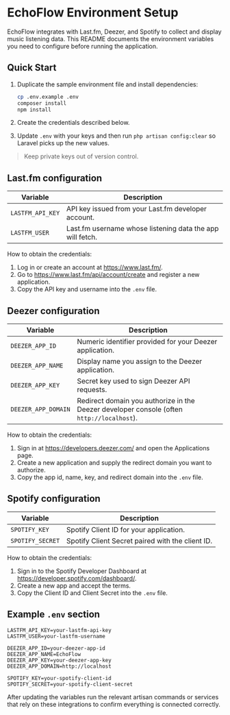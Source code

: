 # EchoFlow Environment Setup

EchoFlow integrates with Last.fm, Deezer, and Spotify to collect and display music listening data. This README documents the environment variables you need to configure before running the application.

## Quick Start

1. Duplicate the sample environment file and install dependencies:

    ```bash
    cp .env.example .env
    composer install
    npm install
    ```

2. Create the credentials described below.
3. Update `.env` with your keys and then run `php artisan config:clear` so Laravel picks up the new values.

> Keep private keys out of version control.

## Last.fm configuration

| Variable         | Description                                               |
| ---------------- | --------------------------------------------------------- |
| `LASTFM_API_KEY` | API key issued from your Last.fm developer account.       |
| `LASTFM_USER`    | Last.fm username whose listening data the app will fetch. |

How to obtain the credentials:

1. Log in or create an account at https://www.last.fm/.
2. Go to https://www.last.fm/api/account/create and register a new application.
3. Copy the API key and username into the `.env` file.

## Deezer configuration

| Variable            | Description                                                                               |
| ------------------- | ----------------------------------------------------------------------------------------- |
| `DEEZER_APP_ID`     | Numeric identifier provided for your Deezer application.                                  |
| `DEEZER_APP_NAME`   | Display name you assign to the Deezer application.                                        |
| `DEEZER_APP_KEY`    | Secret key used to sign Deezer API requests.                                              |
| `DEEZER_APP_DOMAIN` | Redirect domain you authorize in the Deezer developer console (often `http://localhost`). |

How to obtain the credentials:

1. Sign in at https://developers.deezer.com/ and open the Applications page.
2. Create a new application and supply the redirect domain you want to authorize.
3. Copy the app id, name, key, and redirect domain into the `.env` file.

## Spotify configuration

| Variable         | Description                                      |
| ---------------- | ------------------------------------------------ |
| `SPOTIFY_KEY`    | Spotify Client ID for your application.          |
| `SPOTIFY_SECRET` | Spotify Client Secret paired with the client ID. |

How to obtain the credentials:

1. Sign in to the Spotify Developer Dashboard at https://developer.spotify.com/dashboard/.
2. Create a new app and accept the terms.
3. Copy the Client ID and Client Secret into the `.env` file.

## Example `.env` section

```env
LASTFM_API_KEY=your-lastfm-api-key
LASTFM_USER=your-lastfm-username

DEEZER_APP_ID=your-deezer-app-id
DEEZER_APP_NAME=EchoFlow
DEEZER_APP_KEY=your-deezer-app-key
DEEZER_APP_DOMAIN=http://localhost

SPOTIFY_KEY=your-spotify-client-id
SPOTIFY_SECRET=your-spotify-client-secret
```

After updating the variables run the relevant artisan commands or services that rely on these integrations to confirm everything is connected correctly.
